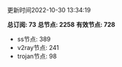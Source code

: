 更新时间2022-10-30 13:34:19

**总订阅: 73**
**总节点: 2258**
**有效节点: 728**
- ss节点: 389
- v2ray节点: 241
- trojan节点: 98
